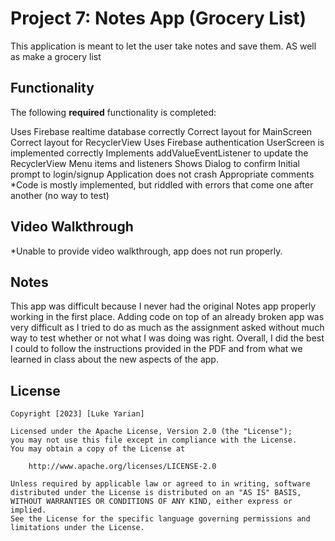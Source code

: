 # Project 7: Notes App (Grocery List)

This application is meant to let the user take notes and save them. AS well as make a grocery list

## Functionality 

The following **required** functionality is completed:


Uses Firebase realtime database correctly 
Correct layout for MainScreen
Correct layout for RecyclerView
Uses Firebase authentication 
UserScreen is implemented correctly 
Implements addValueEventListener to update the RecyclerView 
Menu items and listeners 
Shows Dialog to confirm 
Initial prompt to login/signup 
Application does not crash
Appropriate comments
*Code is mostly implemented, but riddled with errors that come one after another (no way to test)

## Video Walkthrough

*Unable to provide video walkthrough, app does not run properly.

## Notes

This app was difficult because I never had the original Notes app properly working in the first place. Adding code on top of an already broken app was very difficult as I tried to do as much as the assignment asked without much way to test
whether or not what I was doing was right. Overall, I did the best I could to follow the instructions provided in the PDF and from what we learned in class about the new aspects of the app.


## License

    Copyright [2023] [Luke Yarian]

    Licensed under the Apache License, Version 2.0 (the "License");
    you may not use this file except in compliance with the License.
    You may obtain a copy of the License at

        http://www.apache.org/licenses/LICENSE-2.0

    Unless required by applicable law or agreed to in writing, software
    distributed under the License is distributed on an "AS IS" BASIS,
    WITHOUT WARRANTIES OR CONDITIONS OF ANY KIND, either express or implied.
    See the License for the specific language governing permissions and
    limitations under the License.
